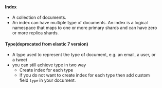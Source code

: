#### Index
* A collection of documents.
* An index can have multiple type of documents.
An index is a logical namespace that maps to one or more primary shards and can have zero or more replica shards.
#### Type(deprecated from elastic 7 version)
* A type used to represent the type of document, e.g. an email, a user, or a tweet
* you can still achieve type in two way
  * Create index for each type
  * If you do not want to create index for each type then add custom field `type` in your document. 
